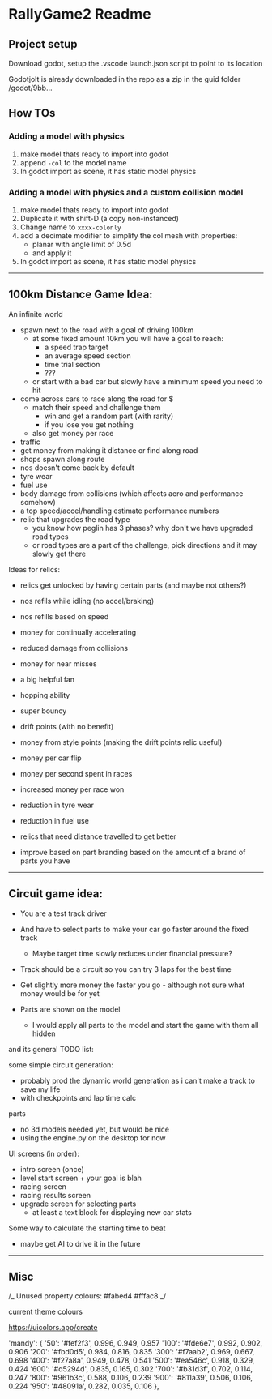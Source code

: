 # RallyGame2 Readme

## Project setup

Download godot, setup the .vscode launch.json script to point to its location

Godotjolt is already downloaded in the repo as a zip in the guid folder /godot/9bb...

## How TOs

### Adding a model with physics

1. make model thats ready to import into godot
1. append `-col` to the model name
1. In godot import as scene, it has static model physics

### Adding a model with physics and a custom collision model

1. make model thats ready to import into godot
1. Duplicate it with shift-D (a copy non-instanced)
1. Change name to `xxxx-colonly`
1. add a decimate modifier to simplify the col mesh with properties:
    - planar with angle limit of 0.5d
    - and apply it
1. In godot import as scene, it has static model physics

---

## 100km Distance Game Idea:

An infinite world

-   spawn next to the road with a goal of driving 100km
    -   at some fixed amount 10km you will have a goal to reach:
        -   a speed trap target
        -   an average speed section
        -   time trial section
        -   ???
    -   or start with a bad car but slowly have a minimum speed you need to hit
-   come across cars to race along the road for $
    -   match their speed and challenge them
        -   win and get a random part (with rarity)
        -   if you lose you get nothing
    -   also get money per race
-   traffic
-   get money from making it distance or find along road
-   shops spawn along route
-   nos doesn't come back by default
-   tyre wear
-   fuel use
-   body damage from collisions (which affects aero and performance somehow)
-   a top speed/accel/handling estimate performance numbers
-   relic that upgrades the road type
    -   you know how peglin has 3 phases? why don't we have upgraded road types
    -   or road types are a part of the challenge, pick directions and it may slowly get there

Ideas for relics:

-   relics get unlocked by having certain parts (and maybe not others?)

-   nos refils while idling (no accel/braking)
-   nos refills based on speed
-   money for continually accelerating
-   reduced damage from collisions
-   money for near misses
-   a big helpful fan
-   hopping ability
-   super bouncy
-   drift points (with no benefit)
-   money from style points (making the drift points relic useful)
-   money per car flip
-   money per second spent in races
-   increased money per race won
-   reduction in tyre wear
-   reduction in fuel use
-   relics that need distance travelled to get better
-   improve based on part branding based on the amount of a brand of parts you have

---

## Circuit game idea:

-   You are a test track driver
-   And have to select parts to make your car go faster around the fixed track

    -   Maybe target time slowly reduces under financial pressure?

-   Track should be a circuit so you can try 3 laps for the best time

-   Get slightly more money the faster you go - although not sure what money would be for yet

-   Parts are shown on the model
    -   I would apply all parts to the model and start the game with them all hidden

and its general TODO list:

some simple circuit generation:

-   probably prod the dynamic world generation as i can't make a track to save my life
-   with checkpoints and lap time calc

parts

-   no 3d models needed yet, but would be nice
-   using the engine.py on the desktop for now

UI screens (in order):

-   intro screen (once)
-   level start screen + your goal is blah
-   racing screen
-   racing results screen
-   upgrade screen for selecting parts
    -   at least a text block for displaying new car stats

Some way to calculate the starting time to beat

-   maybe get AI to drive it in the future

---

## Misc

/_
Unused property colours:
#fabed4
#fffac8
_/

current theme colours

https://uicolors.app/create

'mandy': {
'50': '#fef2f3', 0.996, 0.949, 0.957
'100': '#fde6e7', 0.992, 0.902, 0.906
'200': '#fbd0d5', 0.984, 0.816, 0.835
'300': '#f7aab2', 0.969, 0.667, 0.698
'400': '#f27a8a', 0.949, 0.478, 0.541
'500': '#ea546c', 0.918, 0.329, 0.424
'600': '#d5294d', 0.835, 0.165, 0.302
'700': '#b31d3f', 0.702, 0.114, 0.247
'800': '#961b3c', 0.588, 0.106, 0.239
'900': '#811a39', 0.506, 0.106, 0.224
'950': '#48091a', 0.282, 0.035, 0.106
},
